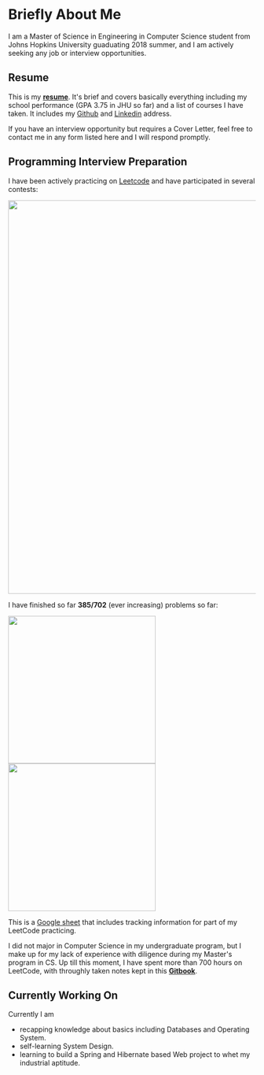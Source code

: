 # Briefly About Me

I am a Master of Science in Engineering in Computer Science student from Johns Hopkins University guaduating 2018 summer, and I am actively seeking any job or interview opportunities. 

## Resume
This is my [**resume**](resume/my-resume.pdf). It's brief and covers basically everything including my school performance (GPA 3.75 in JHU so far) and a list of courses I have taken. It includes my [Github](https://github.com/vegito2002) and [Linkedin](https://www.linkedin.com/in/qiang-zhang-855615117/) address.

If you have an interview opportunity but requires a Cover Letter, feel free to contact me in any form listed here and I will respond promptly.

## Programming Interview Preparation
I have been actively practicing on [Leetcode](https://leetcode.com/vegito2002gmailcom/) and have participated in several contests:

<img src="https://www.dropbox.com/s/6q3cgrpfpoemi8k/Screenshot%202018-02-21%2020.08.04.png?raw=1" width="800">

I have finished so far **385/702** (ever increasing) problems so far:

<img src="https://www.dropbox.com/s/yjz95dii20xvgx0/Screenshot%202018-02-21%2020.09.00.png?raw=1" width="300">

<img src="https://www.dropbox.com/s/n5pqrt4fycbzk5x/Screenshot%202018-02-21%2020.09.27.png?raw=1" width="300">

This is a [Google sheet](https://docs.google.com/spreadsheets/d/1gUy2JJZHuVxMAboYnXP9DME6kX-3EpBTuOPloZ1RfY0/edit#gid=786068196) that includes tracking information for part of my LeetCode practicing. 

I did not major in Computer Science in my undergraduate program, but I make up for my lack of experience with diligence during my Master's program in CS. Up till this moment, I have spent more than 700 hours on LeetCode, with throughly taken notes kept in this [**Gitbook**](https://www.gitbook.com/book/vegito2002/leetcode-notes/details).

## Currently Working On
Currently I am
* recapping knowledge about basics including Databases and Operating System.
* self-learning System Design.
* learning to build a Spring and Hibernate based Web project to whet my industrial aptitude.
